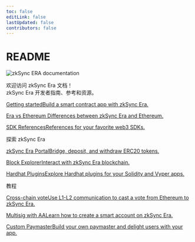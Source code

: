 ```yaml
---
toc: false
editLink: false
lastUpdated: false
contributors: false
---
```


# README

![zkSync ERA documentation](../era-dark.svg)

欢迎访问 zkSync Era 文档！\
zkSync Era 开发者指南、参考和资源。

[Getting startedBuild a smart contract app with zkSync Era.](dev/building-on-zksync/hello-world.html)

[Era vs Ethereum Differences between zkSync Era and Ethereum.](dev/building-on-zksync/contracts/differences-with-ethereum.html)

[SDK ReferencesReferences for your favorite web3 SDKs.](api/)

探索 zkSync Era&#x20;

[zkSync Era PortalBridge, deposit, and withdraw ERC20 tokens.](https://portal.zksync.io/bridge)

[Block ExplorerInteract with zkSync Era blockchain.](api/tools/block-explorer/intro.html)

[Hardhat PluginsExplore Hardhat plugins for your Solidity and Vyper apps.](api/hardhat/getting-started.html)

教程

[Cross-chain voteUse L1-L2 communication to cast a vote from Ethereum to zkSync Era.](dev/tutorials/cross-chain-tutorial.html)

[Multisig with AALearn how to create a smart account on zkSync Era.](dev/tutorials/custom-aa-tutorial.html)

[Custom PaymasterBuild your own paymaster and delight users with your app.](dev/tutorials/custom-paymaster-tutorial.html)
